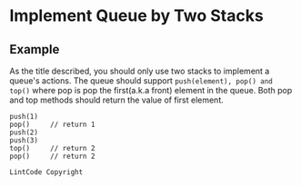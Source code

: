 # Implement Queue by Two Stacks
## Example
As the title described, you should only use two stacks to implement a queue's actions.
The queue should support `push(element), pop() and top()` where pop is pop the first(a.k.a front) element in the queue.
Both pop and top methods should return the value of first element.

```
push(1)
pop()     // return 1
push(2)
push(3)
top()     // return 2
pop()     // return 2
```
`LintCode Copyright`
